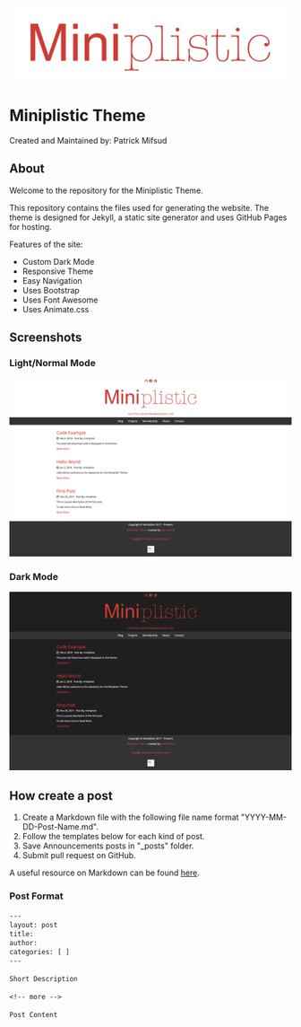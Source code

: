 ![alt text](https://github.com/patrickmfsd/Miniplistic/blob/master/images/site-logo.png "Miniplistic Logo")

# Miniplistic Theme

Created and Maintained by: Patrick Mifsud

## About

Welcome to the repository for the Miniplistic Theme.

This repository contains the files used for generating the website. The theme is designed for Jekyll, a static site generator and uses GitHub Pages for hosting. 

Features of the site:

- Custom Dark Mode
- Responsive Theme
- Easy Navigation
- Uses Bootstrap
- Uses Font Awesome
- Uses Animate.css

## Screenshots

### Light/Normal Mode
![alt text](https://github.com/patrickmfsd/Miniplistic/blob/master/screenshots/LightMode.png)


### Dark Mode
![alt text](https://github.com/patrickmfsd/Miniplistic/blob/master/screenshots/DarkMode.png)

## How create a post 

1. Create a Markdown file with the following file name format "YYYY-MM-DD-Post-Name.md". 
2. Follow the templates below for each kind of post. 
3. Save Announcements posts in "\_posts" folder.
4. Submit pull request on GitHub.

A useful resource on Markdown can be found [here](https://daringfireball.net/projects/markdown/).


### Post Format

	---
	layout: post
	title: 
	author: 
	categories: [ ]
	---

	Short Description

	<!-- more -->

	Post Content
